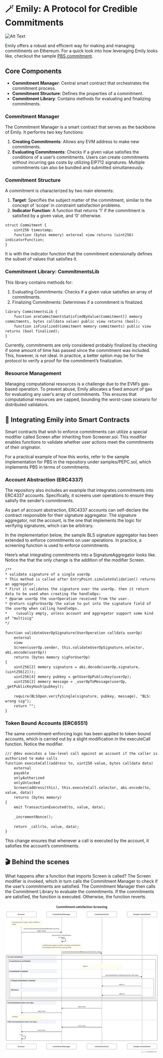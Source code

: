 # :magic_wand: Emily: A Protocol for Credible Commitments

![Alt Text](cover.png)

Emily offers a robust and efficient way for making and managing commitments on Ethereum. For a quick look into how leveraging Emily looks like, checkout the sample [PBS commitment](src/samples/CommitmentPBS.sol).

## Core Components
- **Commitment Manager**: Central smart contract that orchestrates the commitment process.
- **Commitment Structure**: Defines the properties of a commitment.
- **Commitment Library**: Contains methods for evaluating and finalizing commitments.

### Commitment Manager
The Commitment Manager is a smart contract that serves as the backbone of Emily. It performs two key functions:

1. **Creating Commitments**: Allows any EVM address to make new commitments.
2. **Evaluating Commitments**: Checks if a given value satisfies the conditions of a user’s commitments.
Users can create commitments without incurring gas costs by utilizing EIP712 signatures. Multiple commitments can also be bundled and submitted simultaneously.

### Commitment Structure
A commitment is characterized by two main elements:

1. **Target**: Specifies the subject matter of the commitment, similar to the concept of ‘scope’ in constraint satisfaction problems.
2. **Indicator Function**: A function that returns ‘1’ if the commitment is satisfied by a given value, and ‘0’ otherwise.
```solidity
struct Commitment {
    uint256 timestamp;
    function (bytes memory) external view returns (uint256) indicatorFunction;
}
```
It is with the indicator function that the commitment extensionally defines the subset of values that satisfies it.

### Commitment Library: CommitmentsLib
This library contains methods for:

1. Evaluating Commitments: Checks if a given value satisfies an array of commitments.
2. Finalizing Commitments: Determines if a commitment is finalized.
```solidity
library CommitmentsLib {
    function areCommitmentsSatisfiedByValue(Commitment[] memory commitments, bytes calldata value) public view returns (bool);
    function isFinalized(Commitment memory commitments) public view returns (bool finalized);
}
```
Currently, commitments are only considered probably finalized by checking if some amount of time has passed since the commitment was included. This, however, is not ideal. In practice, a better option may be for the protocol to verify a proof for the commitment’s finalization.

### Resource Management
Managing computational resources is a challenge due to the EVM’s gas-based operation. To prevent abuse, Emily allocates a fixed amount of gas for evaluating any user’s array of commitments. This ensures that computational resources are capped, bounding the worst-case scenario for distributed validators.

## :bug: Integrating Emily into Smart Contracts
Smart contracts that wish to enforce commitments can utilize a special modifier called Screen after inheriting from Screener.sol. This modifier enables functions to validate whether user actions meet the commitments of their originator.

For a practical example of how this works, refer to the sample implementation for PBS in the repository under samples/PEPC.sol, which implements PBS in terms of commitments.

### Account Abstraction (ERC4337)
The repository also includes an example that integrates commitments into ERC4337 accounts. Specifically, it screens user operations to ensure they satisfy the sender’s commitments.

As part of account abstraction, ERC4337 accounts can self-declare the contract responsible for their signature aggregator. The signature aggregator, not the account, is the one that implements the logic for verifying signatures, which can be arbitrary.

In the implementation below, the sample BLS signature aggregator has been extended to enforce commitments on user operations. In practice, a screening function is used to enforce commitments.

Here’s what integrating commitments into a SignatureAggregator looks like. Notice the that the only change is the addition of the modifier Screen.

```solidity
/**
* validate signature of a single userOp
* This method is called after EntryPoint.simulateValidation() returns an aggregator.
* First it validates the signature over the userOp. then it return data to be used when creating the handleOps:
* @param userOp the userOperation received from the user.
* @return sigForUserOp the value to put into the signature field of the userOp when calling handleOps.
*    (usually empty, unless account and aggregator support some kind of "multisig"
*/

function validateUserOpSignature(UserOperation calldata userOp)
    external
    view
    Screen(userOp.sender, this.validateUserOpSignature.selector, abi.encode(userOp))
    returns (bytes memory sigForUserOp)
{
    uint256[2] memory signature = abi.decode(userOp.signature, (uint256[2]));
    uint256[4] memory pubkey = getUserOpPublicKey(userOp);
    uint256[2] memory message = _userOpToMessage(userOp, _getPublicKeyHash(pubkey));

    require(BLSOpen.verifySingle(signature, pubkey, message), "BLS: wrong sig");
    return "";
}
```

### Token Bound Accounts (ERC6551)
The same commitment-enforcing logic has been applied to token-bound accounts, which is carried out by a slight modification in the executeCall function. Notice the modifier.

```solidity
/// @dev executes a low-level call against an account if the caller is authorized to make calls
function executeCall(address to, uint256 value, bytes calldata data)
    external
    payable
    onlyAuthorized
    onlyUnlocked
    Screen(address(this), this.executeCall.selector, abi.encode(to, value, data))
    returns (bytes memory)
{
    emit TransactionExecuted(to, value, data);

    _incrementNonce();

    return _call(to, value, data);
}
```
This change ensures that whenever a call is executed by the account, it satisfies the account’s commitments.

## 🎬 Behind the scenes
What happens after a function that imports Screen is called? The Screen modifier is invoked, which in turn calls the Commitment Manager to check if the user’s commitments are satisfied. The Commitment Manager then calls the Commitment Library to evaluate the commitments. If the commitments are satisfied, the function is executed. Otherwise, the function reverts.

![Alt Text](swimlanes.png)